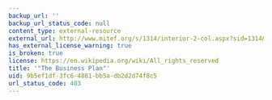 ```yaml
---
backup_url: ''
backup_url_status_code: null
content_type: external-resource
external_url: http://www.mitef.org/s/1314/interior-2-col.aspx?sid=1314&gid=5&pgid=5817
has_external_license_warning: true
is_broken: true
license: https://en.wikipedia.org/wiki/All_rights_reserved
title: '"The Business Plan"'
uid: 9b5ef1df-3fc6-4881-bb5a-db2d2d74f8c5
url_status_code: 403
---
```

